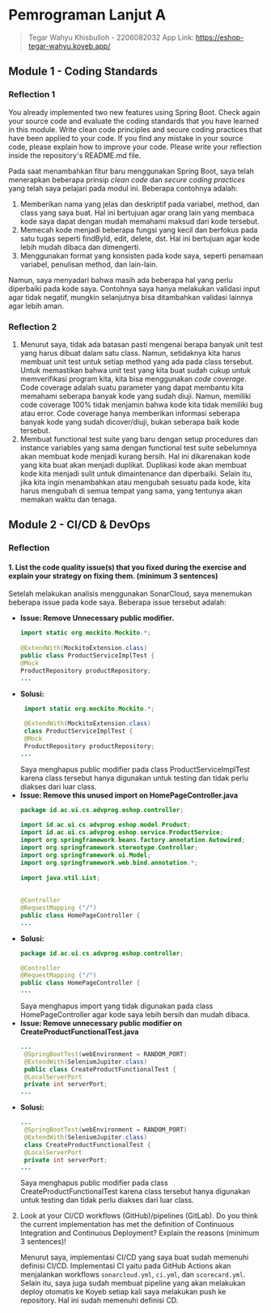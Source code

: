 # Pemrograman Lanjut A
> Tegar Wahyu Khisbulloh - 2206082032
> App Link: https://eshop-tegar-wahyu.koyeb.app/
## Module 1 - Coding Standards
### Reflection 1
You already implemented two new features using Spring Boot. Check again your source code and evaluate the coding standards that you have learned in this module. Write clean code principles and secure coding practices that have been applied to your code.  If you find any mistake in your source code, please explain how to improve your code. Please write your reflection inside the repository's README.md file.

Pada saat menambahkan fitur baru menggunakan Spring Boot, saya telah menerapkan beberapa prinsip _clean code_ dan _secure coding practices_ yang telah saya pelajari pada modul ini. Beberapa contohnya adalah:
1. Memberikan nama yang jelas dan deskriptif pada variabel, method, dan class yang saya buat. Hal ini bertujuan agar orang lain yang membaca kode saya dapat dengan mudah memahami maksud dari kode tersebut.
2. Memecah kode menjadi beberapa fungsi yang kecil dan berfokus pada satu tugas seperti findById, edit, delete, dst. Hal ini bertujuan agar kode lebih mudah dibaca dan dimengerti.
3. Menggunakan format yang konsisten pada kode saya, seperti penamaan variabel, penulisan method, dan lain-lain.

Namun, saya menyadari bahwa masih ada beberapa hal yang perlu diperbaiki pada kode saya. Contohnya saya hanya melakukan validasi input agar tidak negatif, mungkin selanjutnya bisa ditambahkan validasi lainnya agar lebih aman.

### Reflection 2
1. Menurut saya, tidak ada batasan pasti mengenai berapa banyak unit test yang harus dibuat dalam satu class. Namun, setidaknya kita harus membuat unit test untuk setiap method yang ada pada class tersebut. Untuk memastikan bahwa unit test yang kita buat sudah cukup untuk memverifikasi program kita, kita bisa menggunakan _code coverage_. Code coverage adalah suatu parameter yang dapat membantu kita memahami seberapa banyak kode yang sudah diuji. Namun, memiliki code coverage 100% tidak menjamin bahwa kode kita tidak memiliki bug atau error. Code coverage hanya memberikan informasi seberapa banyak kode yang sudah dicover/diuji, bukan seberapa baik kode tersebut.
2. Membuat functional test suite yang baru dengan setup procedures dan instance variables yang sama dengan functional test suite sebelumnya akan membuat kode menjadi kurang bersih. Hal ini dikarenakan kode yang kita buat akan menjadi duplikat. Duplikasi kode akan membuat kode kita menjadi sulit untuk dimaintenance dan diperbaiki. Selain itu, jika kita ingin menambahkan atau mengubah sesuatu pada kode, kita harus mengubah di semua tempat yang sama, yang tentunya akan memakan waktu dan tenaga.

## Module 2 - CI/CD & DevOps
### Reflection


#### 1. List the code quality issue(s) that you fixed during the exercise and explain your strategy on fixing them. (minimum 3 sentences)

Setelah melakukan analisis menggunakan SonarCloud, saya menemukan beberapa issue pada kode saya. Beberapa issue tersebut adalah:
- **Issue: Remove Unnecessary public modifier.**
   ```java
  import static org.mockito.Mockito.*;
    
  @ExtendWith(MockitoExtension.class)
  public class ProductServiceImplTest {
  @Mock
  ProductRepository productRepository;
   ...
  ```
- **Solusi:**
  ```java
   import static org.mockito.Mockito.*;
    
   @ExtendWith(MockitoExtension.class)
   class ProductServiceImplTest {
   @Mock
   ProductRepository productRepository;
  ...
   ```
  Saya menghapus public modifier pada class ProductServiceImplTest karena class tersebut hanya digunakan untuk testing dan tidak perlu diakses dari luar class.
- **Issue: Remove this unused import on HomePageController.java**
   ```java
  package id.ac.ui.cs.advprog.eshop.controller;
    
  import id.ac.ui.cs.advprog.eshop.model.Product;
  import id.ac.ui.cs.advprog.eshop.service.ProductService;
  import org.springframework.beans.factory.annotation.Autowired;
  import org.springframework.stereotype.Controller;
  import org.springframework.ui.Model;
  import org.springframework.web.bind.annotation.*;
    
  import java.util.List;
    
    
  @Controller
  @RequestMapping ("/")
  public class HomePageController {
  ...
  ```
- **Solusi:**
   ```java
  package id.ac.ui.cs.advprog.eshop.controller;

  @Controller
  @RequestMapping ("/")
  public class HomePageController {
  ...
  ```
  Saya menghapus import yang tidak digunakan pada class HomePageController agar kode saya lebih bersih dan mudah dibaca.
- **Issue: Remove unnecessary public modifier on CreateProductFunctionalTest.java**
   ```java
  ...
    @SpringBootTest(webEnvironment = RANDOM_PORT)
    @ExtendWith(SeleniumJupiter.class)
    public class CreateProductFunctionalTest {
    @LocalServerPort
    private int serverPort;
  ...
  ```
- **Solusi:**
   ```java
  ...
    @SpringBootTest(webEnvironment = RANDOM_PORT)
    @ExtendWith(SeleniumJupiter.class)
    class CreateProductFunctionalTest {
    @LocalServerPort
    private int serverPort;
  ...
  ```
  Saya menghapus public modifier pada class CreateProductFunctionalTest karena class tersebut hanya digunakan untuk testing dan tidak perlu diakses dari luar class.
2. Look at your CI/CD workflows (GitHub)/pipelines (GitLab). Do you think the current implementation has met the definition of Continuous Integration and Continuous Deployment? Explain the reasons (minimum 3 sentences)!

   Menurut saya, implementasi CI/CD yang saya buat sudah memenuhi definisi CI/CD. Implementasi CI yaitu pada GitHub Actions akan menjalankan workflows `sonarcloud.yml`, `ci.yml`, dan `scorecard.yml`. Selain itu, saya juga sudah membuat pipeline yang akan melakukan deploy otomatis ke Koyeb setiap kali saya melakukan push ke repository. Hal ini sudah memenuhi definisi CD.